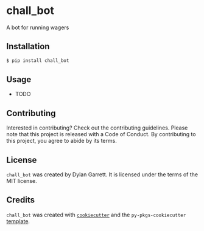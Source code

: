 # chall_bot

A bot for running wagers

## Installation

```bash
$ pip install chall_bot
```

## Usage

- TODO

## Contributing

Interested in contributing? Check out the contributing guidelines. Please note that this project is released with a Code of Conduct. By contributing to this project, you agree to abide by its terms.

## License

`chall_bot` was created by Dylan Garrett. It is licensed under the terms of the MIT license.

## Credits

`chall_bot` was created with [`cookiecutter`](https://cookiecutter.readthedocs.io/en/latest/) and the `py-pkgs-cookiecutter` [template](https://github.com/py-pkgs/py-pkgs-cookiecutter).
